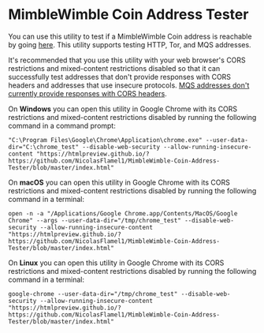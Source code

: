# MimbleWimble Coin Address Tester

You can use this utility to test if a MimbleWimble Coin address is reachable by going [here](https://htmlpreview.github.io/?https://github.com/NicolasFlamel1/MimbleWimble-Coin-Address-Tester/blob/master/index.html). This utility supports testing HTTP, Tor, and MQS addresses.

It's recommended that you use this utility with your web browser's CORS restrictions and mixed-content restrictions disabled so that it can successfully test addresses that don't provide responses with CORS headers and addresses that use insecure protocols. [MQS addresses don't currently provide responses with CORS headers](https://github.com/mwcproject/mwcmqs/pull/1).

On **Windows** you can open this utility in Google Chrome with its CORS restrictions and mixed-content restrictions disabled by running the following command in a command prompt:
```
"C:\Program Files\Google\Chrome\Application\chrome.exe" --user-data-dir="C:\chrome_test" --disable-web-security --allow-running-insecure-content "https://htmlpreview.github.io/?https://github.com/NicolasFlamel1/MimbleWimble-Coin-Address-Tester/blob/master/index.html"
```
On **macOS** you can open this utility in Google Chrome with its CORS restrictions and mixed-content restrictions disabled by running the following command in a terminal:
```
open -n -a "/Applications/Google Chrome.app/Contents/MacOS/Google Chrome" --args --user-data-dir="/tmp/chrome_test" --disable-web-security --allow-running-insecure-content "https://htmlpreview.github.io/?https://github.com/NicolasFlamel1/MimbleWimble-Coin-Address-Tester/blob/master/index.html"
```
On **Linux** you can open this utility in Google Chrome with its CORS restrictions and mixed-content restrictions disabled by running the following command in a terminal:
```
google-chrome --user-data-dir="/tmp/chrome_test" --disable-web-security --allow-running-insecure-content "https://htmlpreview.github.io/?https://github.com/NicolasFlamel1/MimbleWimble-Coin-Address-Tester/blob/master/index.html"
```
